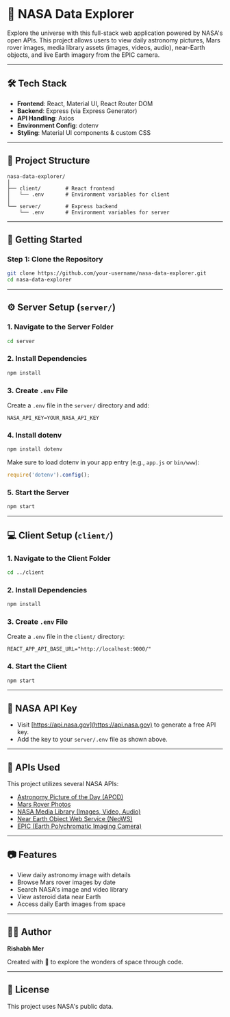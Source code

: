 # 🚀 NASA Data Explorer

Explore the universe with this full-stack web application powered by NASA's open APIs. This project allows users to view daily astronomy pictures, Mars rover images, media library assets (images, videos, audio), near-Earth objects, and live Earth imagery from the EPIC camera.

---

## 🛠 Tech Stack

- **Frontend**: React, Material UI, React Router DOM  
- **Backend**: Express (via Express Generator)  
- **API Handling**: Axios  
- **Environment Config**: dotenv  
- **Styling**: Material UI components & custom CSS  

---

## 📁 Project Structure

```
nasa-data-explorer/
│
├── client/        # React frontend
│   └── .env       # Environment variables for client
│
└── server/        # Express backend
    └── .env       # Environment variables for server
```

---

## 🚀 Getting Started

### Step 1: Clone the Repository

```bash
git clone https://github.com/your-username/nasa-data-explorer.git
cd nasa-data-explorer
```

---

## ⚙️ Server Setup (`server/`)

### 1. Navigate to the Server Folder

```bash
cd server
```

### 2. Install Dependencies

```bash
npm install
```

### 3. Create `.env` File

Create a `.env` file in the `server/` directory and add:

```env
NASA_API_KEY=YOUR_NASA_API_KEY
```

### 4. Install dotenv

```bash
npm install dotenv
```

Make sure to load dotenv in your app entry (e.g., `app.js` or `bin/www`):

```js
require('dotenv').config();
```

### 5. Start the Server

```bash
npm start
```

---

## 💻 Client Setup (`client/`)

### 1. Navigate to the Client Folder

```bash
cd ../client
```

### 2. Install Dependencies

```bash
npm install
```

### 3. Create `.env` File

Create a `.env` file in the `client/` directory:

```env
REACT_APP_API_BASE_URL="http://localhost:9000/"
```

### 4. Start the Client

```bash
npm start
```

---

## 🔑 NASA API Key

- Visit [https://api.nasa.gov](https://api.nasa.gov) to generate a free API key.
- Add the key to your `server/.env` file as shown above.

---

## 🌌 APIs Used

This project utilizes several NASA APIs:

- [Astronomy Picture of the Day (APOD)](https://api.nasa.gov/)
- [Mars Rover Photos](https://api.nasa.gov/)
- [NASA Media Library (Images, Video, Audio)](https://images.nasa.gov/)
- [Near Earth Object Web Service (NeoWS)](https://api.nasa.gov/)
- [EPIC (Earth Polychromatic Imaging Camera)](https://epic.gsfc.nasa.gov/)

---

## 📷 Features

- View daily astronomy image with details
- Browse Mars rover images by date
- Search NASA's image and video library
- View asteroid data near Earth
- Access daily Earth images from space

---

## 👨‍💻 Author

**Rishabh Mer**

Created with 💫 to explore the wonders of space through code.

---

## 📃 License

This project uses NASA's public data. 